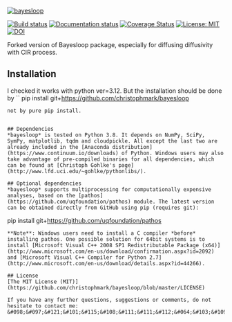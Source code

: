 [![bayesloop](https://raw.githubusercontent.com/christophmark/bayesloop/master/docs/images/logo_400x100px.png)](http://bayesloop.com)

[![Build status](https://github.com/christophmark/bayesloop/workflows/Tests/badge.svg?branch=master)](https://github.com/christophmark/bayesloop/actions/workflows/test.yml)
[![Documentation status](https://readthedocs.org/projects/bayesloop/badge/?version=latest)](http://docs.bayesloop.com) 
[![Coverage Status](https://codecov.io/gh/christophmark/bayesloop/branch/master/graph/badge.svg?token=637W4M2RCE)](https://codecov.io/gh/christophmark/bayesloop)
[![License: MIT](https://img.shields.io/badge/License-MIT-blue.svg)](https://opensource.org/licenses/MIT)
[![DOI](https://zenodo.org/badge/41474112.svg)](https://zenodo.org/badge/latestdoi/41474112)

Forked version of Bayesloop package, especially for diffusing diffusivity with CIR process.

## Installation
I checked it works with python ver=3.12.
But the installation should be done by
``
pip install git+https://github.com/christophmark/bayesloop
```
not by pure pip install.


## Dependencies
*bayesloop* is tested on Python 3.8. It depends on NumPy, SciPy, SymPy, matplotlib, tqdm and cloudpickle. All except the last two are already included in the [Anaconda distribution](https://www.continuum.io/downloads) of Python. Windows users may also take advantage of pre-compiled binaries for all dependencies, which can be found at [Christoph Gohlke's page](http://www.lfd.uci.edu/~gohlke/pythonlibs/).

## Optional dependencies
*bayesloop* supports multiprocessing for computationally expensive analyses, based on the [pathos](https://github.com/uqfoundation/pathos) module. The latest version can be obtained directly from GitHub using pip (requires git):
```
pip install git+https://github.com/uqfoundation/pathos
```
**Note**: Windows users need to install a C compiler *before* installing pathos. One possible solution for 64bit systems is to install [Microsoft Visual C++ 2008 SP1 Redistributable Package (x64)](http://www.microsoft.com/en-us/download/confirmation.aspx?id=2092) and [Microsoft Visual C++ Compiler for Python 2.7](http://www.microsoft.com/en-us/download/details.aspx?id=44266).

## License
[The MIT License (MIT)](https://github.com/christophmark/bayesloop/blob/master/LICENSE)

If you have any further questions, suggestions or comments, do not hesitate to contact me: &#098;&#097;&#121;&#101;&#115;&#108;&#111;&#111;&#112;&#064;&#103;&#109;&#097;&#105;&#108;&#046;&#099;&#111;&#109;
